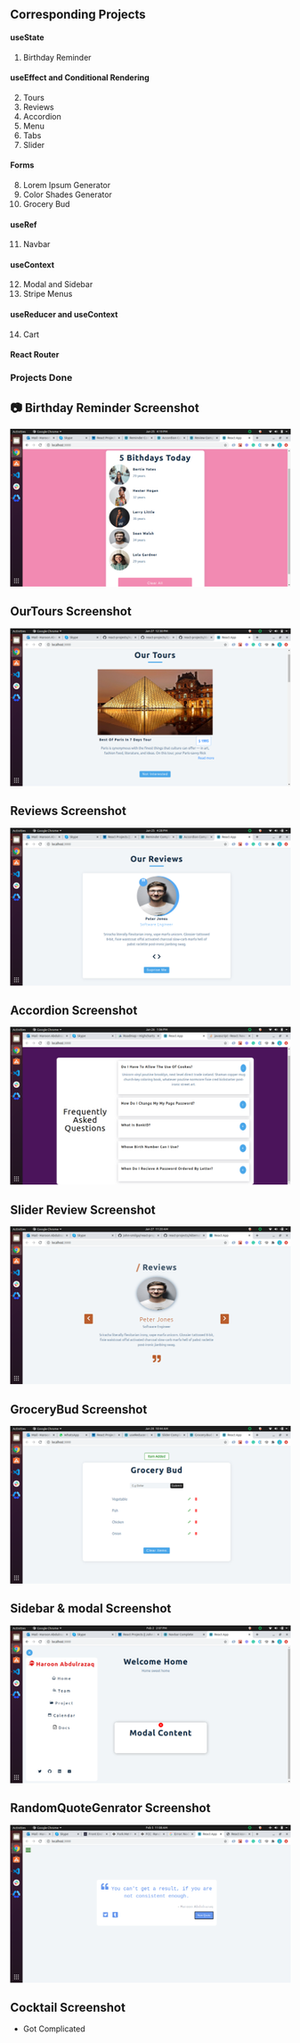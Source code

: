 ## Corresponding Projects

#### useState

1. Birthday Reminder

#### useEffect and Conditional Rendering

2. Tours
3. Reviews
4. Accordion
5. Menu
6. Tabs
7. Slider

#### Forms

8. Lorem Ipsum Generator
9. Color Shades Generator
10. Grocery Bud

#### useRef

11. Navbar

#### useContext

12. Modal and Sidebar
13. Stripe Menus

#### useReducer and useContext

14. Cart

#### React Router



### Projects  Done 
  ## :camera: Birthday Reminder Screenshot  
  ![screenshot](/src/tutorial/projects/screenshots/Birthdayreminder.png)

  ## OurTours Screenshot  
  ![screenshot](/src/tutorial/projects/screenshots/OurTours.png)

  ## Reviews Screenshot  
  ![screenshot](/src/tutorial/projects/screenshots/Reviews.png)
  
  ## Accordion Screenshot 
  ![screenshot](/src/tutorial/projects/screenshots/Accordion.png)

  ## Slider Review Screenshot 
  ![screenshot](/src/tutorial/projects/screenshots/SliderReviews.png)

  ## GroceryBud Screenshot 
  ![screenshot](/src/tutorial/projects/screenshots/GroceryBud.png)

  ## Sidebar & modal Screenshot 
  ![screenshot](/src/tutorial/projects/screenshots/Sidebar&modal.png)

  ## RandomQuoteGenrator Screenshot 
  ![screenshot](/src/tutorial/projects/screenshots/RandomQuoteGenrator.png)

  ## Cocktail Screenshot
- Got Complicated


